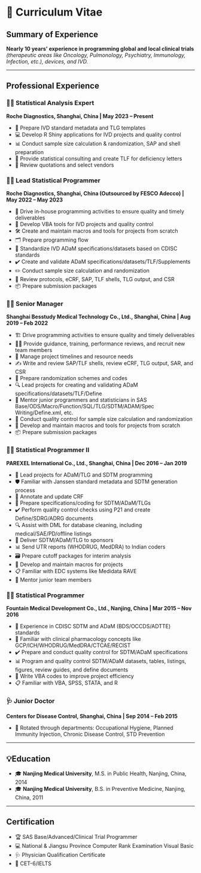 # 🌈 **Curriculum Vitae**

##  **Summary of Experience**
**Nearly 10 years' experience in programming global and local clinical trials** *(therapeutic areas like Oncology, Pulmonology, Psychiatry, Immunology, Infection, etc.), devices, and IVD.*

---

## **Professional Experience**

### 🧑‍💻 **Statistical Analysis Expert**
**Roche Diagnostics, Shanghai, China | May 2023 – Present**
- 🧬 Prepare IVD standard metadata and TLG templates
- 💻 Develop R Shiny applications for IVD projects and quality control
- 📊 Conduct sample size calculation & randomization, SAP and shell preparation
- 📑 Provide statistical consulting and create TLF for deficiency letters
- 📝 Review quotations and select vendors

### 🧑‍💻 **Lead Statistical Programmer**
**Roche Diagnostics, Shanghai, China (Outsourced by FESCO Adecco) | May 2022 – May 2023**
- 🚀 Drive in-house programming activities to ensure quality and timely deliverables
- 🔧 Develop VBA tools for IVD projects and quality control
- 🛠️ Create and maintain macros and tools for projects from scratch
- 🗂️ Prepare programming flow
- 📑 Standardize IVD ADaM specifications/datasets based on CDISC standards
- ✔️ Create and validate ADaM specifications/datasets/TLF/Supplements
- ✏️ Conduct sample size calculation and randomization
- 📜 Review protocols, eCRF, SAP, TLF shells, TLG output, and CSR
- 📦 Prepare submission packages

### 🧑‍💻 **Senior Manager**
**Shanghai Besstudy Medical Technology Co., Ltd., Shanghai, China | Aug 2019 – Feb 2022**
- 🏗️ Drive programming activities to ensure quality and timely deliverables
- 🧑‍🏫 Provide guidance, training, performance reviews, and recruit new team members
- 📅 Manage project timelines and resource needs
- ✍️ Write and review SAP/TLF shells, review eCRF, TLG output, SAR, and CSR
- 🎲 Prepare randomization schemes and codes
- 🔍 Lead projects for creating and validating ADaM specifications/datasets/TLF/Define
- 🌱 Mentor junior programmers and statisticians in SAS Base/ODS/Macro/Function/SQL/TLG/SDTM/ADAM/Spec Writing/Define.xml, etc.
- 🧮 Conduct quality control for sample size calculation and randomization
- 🔧 Develop and maintain macros and tools for projects from scratch
- 📦 Prepare submission packages

### 🧑‍💻 **Statistical Programmer II**
**PAREXEL International Co., Ltd., Shanghai, China | Dec 2016 – Jan 2019**
- 🎯 Lead projects for ADaM/TLG and SDTM programming
- 🛡️ Familiar with Janssen standard metadata and SDTM generation process
- 📝 Annotate and update CRF
- 🧾 Prepare specifications/coding for SDTM/ADaM/TLGs
- ✔️ Perform quality control checks using P21 and create Define/SDRG/ADRG documents
- 🔍 Assist with DML for database cleaning, including medical/SAE/PD/offline listings
- 🚚 Deliver SDTM/ADaM/TLG to sponsors
- 📊 Send UTR reports (WHODRUG, MedDRA) to Indian coders
- 🗃️ Prepare cutoff packages for interim analysis
- 🔧 Develop and maintain macros for projects
- 📋 Familiar with EDC systems like Medidata RAVE
- 🌱 Mentor junior team members

### 🧑‍💻 **Statistical Programmer**
**Fountain Medical Development Co., Ltd., Nanjing, China | Mar 2015 – Nov 2016**
- 📜 Experience in CDISC SDTM and ADaM (BDS/OCCDS/ADTTE) standards
- 🧪 Familiar with clinical pharmacology concepts like GCP/ICH/WHODRUG/MedDRA/CTCAE/RECIST
- ✔️ Prepare and conduct quality control for SDTM/ADaM specifications
- 📊 Program and quality control SDTM/ADaM datasets, tables, listings, figures, review guides, and define documents
- 🧩 Write VBA codes to improve project efficiency
- 📋 Familiar with VBA, SPSS, STATA, and R

### 🩺 **Junior Doctor**
**Centers for Disease Control, Shanghai, China | Sep 2014 – Feb 2015**
- 🏥 Rotated through departments: Occupational Hygiene, Planned Immunity Injection, Chronic Disease Control, STD Prevention

---

## 💡**Education**
- 🎓 **Nanjing Medical University**, M.S. in Public Health, Nanjing, China, 2014
- 🎓 **Nanjing Medical University**, B.S. in Preventive Medicine, Nanjing, China, 2011

---

## **Certification**
- 🏆 SAS Base/Advanced/Clinical Trial Programmer
- 💻 National & Jiangsu Province Computer Rank Examination Visual Basic
- 🩺 Physician Qualification Certificate
- 📜 CET-6/IELTS
